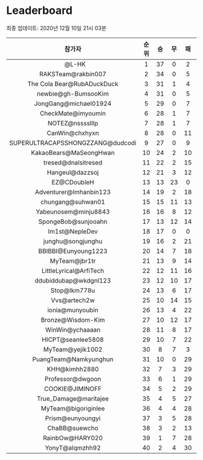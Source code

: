 # Leaderboard
최종 업데이트: 2020년 12월 10일 21시 03분




| 참가자 | 순위 | 승 | 무 | 패 | 승점 |
|:---:|:---:|:---:|:---:|:---:|:---:|
| ⠀@L-HK | 1 | 37 | 0 | 2 | 111 |
| RAKSTeam@rakbin007 | 2 | 34 | 0 | 5 | 102 |
| The Cola Bear@RubADuckDuck | 3 | 31 | 1 | 4 | 94 |
| newbie@gh-BumsooKim | 4 | 31 | 0 | 5 | 93 |
| JongGang@michael01924 | 5 | 29 | 0 | 7 | 87 |
| CheckMate@imyoumin | 6 | 28 | 1 | 7 | 85 |
| NOTEZ@nsssslllp | 7 | 28 | 1 | 7 | 85 |
| CanWin@chxhyxn | 8 | 28 | 0 | 11 | 84 |
| SUPERULTRACAPSSHONGZZANG@dudcodi | 9 | 27 | 0 | 9 | 81 |
| KakaoBears@MaSeongHwan | 10 | 24 | 2 | 10 | 74 |
| tresed@dnalsitresed | 11 | 22 | 2 | 15 | 68 |
| Hangeul@dazzsoj | 12 | 21 | 3 | 12 | 66 |
| EZ@CDoubleH | 13 | 13 | 23 | 0 | 62 |
| Adventurer@Imhanbin123 | 14 | 19 | 2 | 18 | 59 |
| chungang@suhwan01 | 15 | 15 | 11 | 13 | 56 |
| Yabeunosem@minju8843 | 16 | 16 | 8 | 12 | 56 |
| SpongeBob@sunjooahn | 17 | 13 | 12 | 14 | 51 |
| Im1st@NepleDev | 18 | 17 | 0 | 0 | 51 |
| junghu@songjunghu | 19 | 16 | 2 | 21 | 50 |
| BBIBBI@Eunyoung1223 | 20 | 14 | 7 | 18 | 49 |
| MyTeam@jbr1tr | 21 | 13 | 9 | 14 | 48 |
| LittleLyrical@ArfiTech | 22 | 12 | 11 | 16 | 47 |
| ddubiddubap@wkdgnl123 | 23 | 12 | 10 | 17 | 46 |
| Stop@lkm778u | 24 | 13 | 6 | 17 | 45 |
| Vvs@artech2w | 25 | 10 | 14 | 15 | 44 |
| ionia@munyoubin | 26 | 13 | 4 | 22 | 43 |
| Bronze@Wisdom-Kim | 27 | 10 | 12 | 17 | 42 |
| WinWin@ychaaaan | 28 | 11 | 8 | 17 | 41 |
| HICPT@seanlee5808 | 29 | 10 | 7 | 22 | 37 |
| MyTeam@yejik1002 | 30 | 8 | 7 | 3 | 31 |
| PuangTeam@Namkyunghun | 31 | 10 | 0 | 29 | 30 |
| KHH@kimhh2880 | 32 | 7 | 3 | 29 | 24 |
| Professor@dwgoon | 33 | 6 | 1 | 29 | 19 |
| COOKIE@JIMINOFF | 34 | 5 | 2 | 29 | 17 |
| True_Damage@maritajee | 35 | 4 | 5 | 27 | 17 |
| MyTeam@bigoriginlee | 36 | 4 | 4 | 28 | 16 |
| Prism@eunyoungyi | 37 | 3 | 5 | 28 | 14 |
| ChaBB@suewcho | 38 | 3 | 2 | 13 | 11 |
| RainbOw@HARY020 | 39 | 1 | 7 | 28 | 10 |
| YonyT@alqmzhh92 | 40 | 2 | 4 | 30 | 10 |